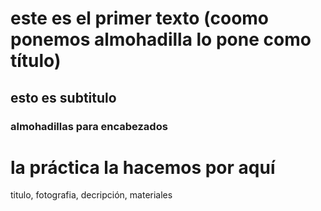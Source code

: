 # este es el primer texto (coomo ponemos almohadilla lo pone como título)
## esto es subtitulo
### almohadillas para encabezados

#  la práctica la hacemos por aquí
titulo, fotografia, decripción, materiales
